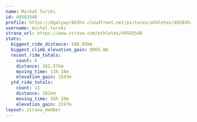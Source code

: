 ```yaml
---
name: Michał Turski
id: 49583540
profile: https://dgalywyr863hv.cloudfront.net/pictures/athletes/49583540/14729338/2/large.jpg
username: michal-turski
strava_url: https://www.strava.com/athletes/49583540
stats:
  biggest_ride_distance: 180.09km
  biggest_climb_elevation_gain: 8965.8m
  recent_ride_totals:
    count: 6
    distance: 262.57km
    moving_time: 11h 18m
    elevation_gain: 1543m
  ytd_ride_totals:
    count: 11
    distance: 381km
    moving_time: 16h 20m
    elevation_gain: 2247m
layout: strava_member
--- 
```

